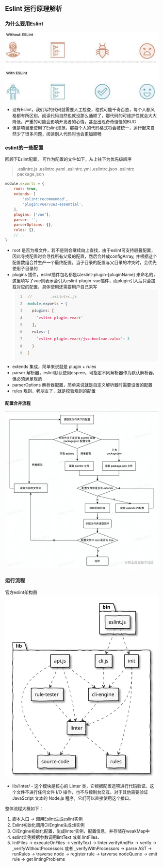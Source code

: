 ## Eslint 运行原理解析

### 为什么要用Eslint
![alt text](images/why-lint.webp)
- 没有Eslint，我们写的代码就需要人工检查，格式可能千奇百态，每个人都风格都有所区别，阅读代码自然也就没那么通顺了，那代码的可维护性就会大大降低，严重的可能会影响开发者的心情，甚至出现奇奇怪怪的BUG
- 但是项目里使用了Eslint规范，那每个人的代码格式将会被统一，运行起来自然少了很多问题，阅读别人代码时也会更加顺畅

### eslint的一些配置
回顾下Eslint配置， 可作为配置的文件如下，从上往下为优先级顺序
> .eslintrc.js
  .eslintrc.yaml
  .eslintrc.yml
  .eslintrc.json
  .eslintrc
  package.json

```javascript
module.exports = {
    root: true,
    extends: [
        'eslint:recommended',
        'plugin:vue/vue3-essential',
    ],
    plugins: ['vue'],
    parser: '',
    parserOptions: {},
    rules: {},
    //...
}
```
- root 是否为根文件，若不是则会继续向上查找，由于eslint可支持层叠配置，因此寻找配置时会寻找所有父级的配置，然后合并成configArray, 并根据这个配置数组合并生产一个最终配置，当子目录的配置与父目录的冲突时，会优先使用子目录的
- plugins 插件，eslint插件包名都是以eslint-plugin-[pluginName] 来命名的，这里填写了vue则表示会引入eslint-plugin-vue插件，而plugin引入后只会加载对应的配置，具体使用还需要用户自己来写
![alt text](images/image.png)
- extends 集成，简单来说就是 plugin + rules
- parser 解析器，eslint默认使用espree，可指定不同解析器作为默认解析器，但必须满足规范
- parserOptions 解析器配置，简单来说就是自定义解析器时需要设置的配置
- rules 规则，老朋友了，就是校验规则的配置

#### 配置合并流程
![alt text](images/eslint-config-generate.webp)

### 运行流程
官方eslint架构图
![alt text](images/architecture.svg)

- lib/linter/ - 这个模块是核心的 Linter 类，它根据配置选项进行代码验证。这个文件不进行任何文件 I/O 操作，也不与控制台交互。对于其他需要验证 JavaScript 文本的 Node.js 程序，它们可以直接使用这个接口。

整体流程大概如下：
1. 脚本入口 -> 调用Eslint生成eslint实例
2. Eslint初始化调用CliEngine生成cli实例
3. CliEngine初始化配置，生成linter实例，配置信息，并存储在weakMap中
4. eslint实例根据参数调用lintText 或者 lintFiles、
5. lintFiles -> executeOnFiles -> verifyText -> linter.verifyAndFix -> verify -> _verifyWithoutProcessors 或者 _verifyWithProcessors -> parse AST -> runRules -> traverse node -> 
register rule -> tarverse nodeQuene -> emit rule -> get lintingProblems 